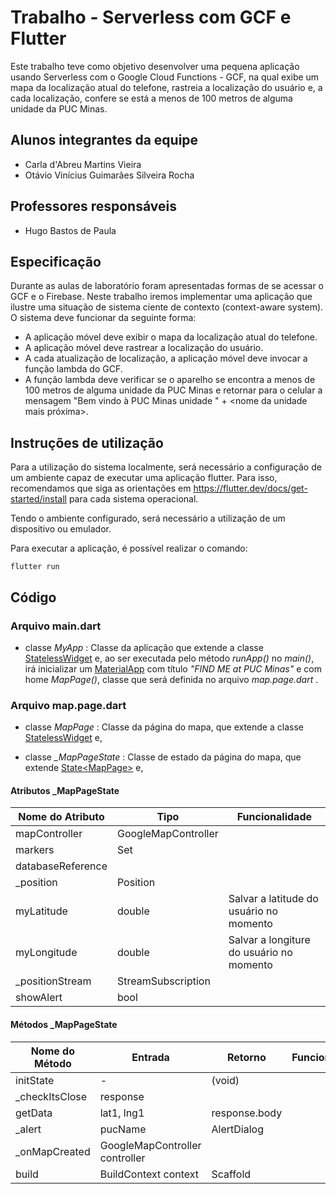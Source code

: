 # Trabalho - Serverless com GCF e Flutter

Este trabalho teve como objetivo desenvolver uma pequena aplicação usando Serverless com o Google Cloud Functions - GCF, na qual exibe um mapa da localização atual do telefone, rastreia a localização do usuário e, a cada localização, confere se está a menos de 100 metros de alguma unidade da PUC Minas.

## Alunos integrantes da equipe

* Carla d'Abreu Martins Vieira
* Otávio Vinícius Guimarães Silveira Rocha

## Professores responsáveis

* Hugo Bastos de Paula

## Especificação

Durante as aulas de laboratório foram apresentadas formas de se acessar o GCF e o Firebase. Neste trabalho iremos implementar uma aplicação que ilustre uma situação de sistema ciente de contexto (context-aware system). O sistema deve funcionar da seguinte forma:

* A aplicação móvel deve exibir o mapa da localização atual do telefone.
* A aplicação móvel deve rastrear a localização do usuário.
* A cada atualização de localização, a aplicação móvel deve invocar a função lambda do GCF.
* A função lambda deve verificar se o aparelho se encontra a menos de 100 metros de alguma unidade da PUC Minas e retornar para o celular a mensagem "Bem vindo à PUC Minas unidade " + <nome da unidade mais próxima>.


## Instruções de utilização

Para a utilização do sistema localmente, será necessário a configuração de um ambiente capaz de executar uma aplicação flutter. Para isso, recomendamos que siga as orientações em https://flutter.dev/docs/get-started/install para cada sistema operacional.

Tendo o ambiente configurado, será necessário a utilização de um dispositivo ou emulador.

Para executar a aplicação, é possível realizar o comando:

```shell
flutter run
```

## Código

### Arquivo main.dart

* classe *MyApp* : Classe da aplicação que extende a classe [StatelessWidget](https://api.flutter.dev/flutter/widgets/StatefulWidget-class.html) e, ao ser executada pelo método *runApp()* no *main()*, irá inicializar um [MaterialApp](https://api.flutter.dev/flutter/material/MaterialApp-class.html) com título *"FIND ME at PUC Minas"* e com home *MapPage()*, classe que será definida no arquivo *map.page.dart* .

### Arquivo map.page.dart

* classe *MapPage* : Classe da página do mapa, que extende a classe [StatelessWidget](https://api.flutter.dev/flutter/widgets/StatefulWidget-class.html) e, 

* classe *_MapPageState* : Classe de estado da página do mapa, que extende [State\<MapPage\>](https://api.flutter.dev/flutter/widgets/State-class.html) e, 

#### Atributos _MapPageState

| Nome do Atributo  | Tipo                | Funcionalidade                           |
|-------------------|---------------------|------------------------------------------|
| mapController     | GoogleMapController |                                          |
| markers           | Set                 |                                          |
| databaseReference |                     |                                          |
| _position         | Position            |                                          |
| myLatitude        | double              | Salvar a latitude do usuário no momento  |
| myLongitude       | double              | Salvar a longiture do usuário no momento |
| _positionStream   | StreamSubscription  |                                          |
| showAlert         | bool                |                                          |

#### Métodos _MapPageState

| Nome do Método | Entrada                         | Retorno       | Funcionalidade |
|----------------|---------------------------------|---------------|----------------|
| initState      | -                               | (void)        |                |
| _checkItsClose | response                        |               |                |
| getData        | lat1, lng1                      | response.body |                |
| _alert         | pucName                         | AlertDialog   |                |
| _onMapCreated  | GoogleMapController  controller |               |                |
| build          | BuildContext  context           | Scaffold      |                |
